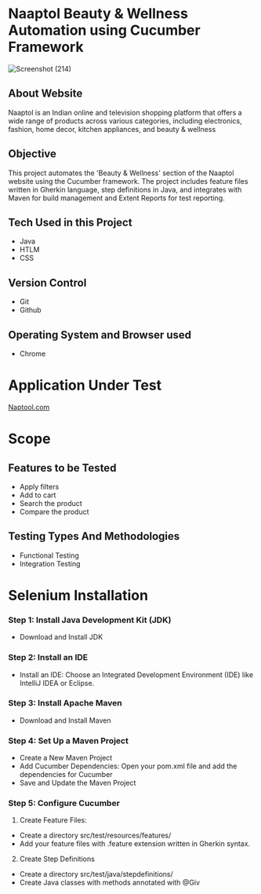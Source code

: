 # Naaptol Beauty & Wellness Automation using Cucumber Framework
![Screenshot (214)](https://github.com/user-attachments/assets/17cbbf3f-6d10-4082-9b4d-3c9361e73188)
## About Website
Naaptol is an Indian online and television shopping platform that offers a wide range of products across various categories, including electronics, fashion, home decor, kitchen appliances, and beauty & wellness
## Objective
This project automates the 'Beauty & Wellness' section of the Naaptol website using the Cucumber framework. The project includes feature files written in Gherkin language, step definitions in Java, and integrates with Maven for build management and Extent Reports for test reporting.
## Tech Used in this Project
* Java
* HTLM
* CSS
## Version Control
* Git
* Github
## Operating System and Browser used
* Chrome
# Application Under Test
[Naptool.com](https://www.naaptol.com/)
# Scope
## Features to be Tested
* Apply filters
* Add to cart
* Search the product
* Compare the product
## Testing Types And Methodologies
* Functional Testing
* Integration Testing
# Selenium Installation
### Step 1: Install Java Development Kit (JDK)
* Download and Install JDK
### Step 2: Install an IDE
* Install an IDE: Choose an Integrated Development Environment (IDE) like IntelliJ IDEA or Eclipse.
### Step 3: Install Apache Maven
* Download and Install Maven
### Step 4: Set Up a Maven Project
* Create a New Maven Project
* Add Cucumber Dependencies: Open your pom.xml file and add the dependencies for Cucumber
* Save and Update the Maven Project
### Step 5: Configure Cucumber
1. Create Feature Files:
 * Create a directory src/test/resources/features/
 * Add your feature files with .feature extension written in Gherkin syntax.
2. Create Step Definitions
 * Create a directory src/test/java/stepdefinitions/
 * Create Java classes with methods annotated with @Giv
